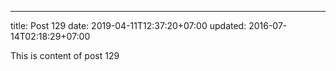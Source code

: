 ---
title: Post 129
date: 2019-04-11T12:37:20+07:00
updated: 2016-07-14T02:18:29+07:00

This is content of post 129